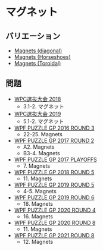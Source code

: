 # マグネット

## バリエーション
- [Magnets (diagonal)](magnets-diagonal.md)
- [Magnets (Horseshoes)](magnets-horseshoes.md)
- [Magnets (Toroidal)](magnets-toroidal.md)

## 問題
- [WPC選抜大会 2018](../questions/jwpc2018.md)
	- 3.1-2. マグネット
- [WPC選抜大会 2019](../questions/jwpc2019.md)
	- 5.1-2. マグネット
- [WPF PUZZLE GP 2016 ROUND 3](../questions/wpfpgp2016-3.md)
	- 22-25. Magnets
- [WPF PUZZLE GP 2017 ROUND 2](../questions/wpfpgp2017-2.md)
	- A2. Magnets
	- B3-4. Magnets
- [WPF PUZZLE GP 2017 PLAYOFFS](../questions/wpfpgp2017-po.md)
	- 7\. Magnets
- [WPF PUZZLE GP 2018 ROUND 5](../questions/wpfpgp2018-5.md)
	- 11\. Magnets
- [WPF PUZZLE GP 2019 ROUND 5](../questions/wpfpgp2019-5.md)
	- 4-5. Magnets
- [WPF PUZZLE GP 2019 ROUND 6](../questions/wpfpgp2019-6.md)
	- 18\. Magnets
- [WPF PUZZLE GP 2020 ROUND 4](../questions/wpfpgp2020-4.md)
	- 16\. Magnets
- [WPF PUZZLE GP 2020 ROUND 8](../questions/wpfpgp2020-8.md)
	- 11\. Magnets
- [WPF PUZZLE GP 2021 ROUND 8](../questions/wpfpgp2021-8.md)
	- 12\. Magnets

